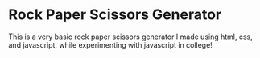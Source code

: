 # Rock Paper Scissors Generator

This is a very basic rock paper scissors generator I made using html, css, and javascript, while experimenting with javascript in college!
